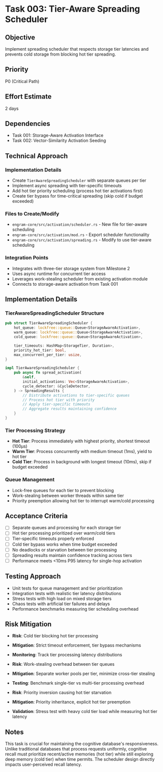 # Task 003: Tier-Aware Spreading Scheduler

## Objective
Implement spreading scheduler that respects storage tier latencies and prevents cold storage from blocking hot tier spreading.

## Priority
P0 (Critical Path)

## Effort Estimate
2 days

## Dependencies
- Task 001: Storage-Aware Activation Interface
- Task 002: Vector-Similarity Activation Seeding

## Technical Approach

### Implementation Details
- Create `TierAwareSpreadingScheduler` with separate queues per tier
- Implement async spreading with tier-specific timeouts
- Add hot tier priority scheduling (process hot tier activations first)
- Create tier bypass for time-critical spreading (skip cold if budget exceeded)

### Files to Create/Modify
- `engram-core/src/activation/scheduler.rs` - New file for tier-aware scheduling
- `engram-core/src/activation/mod.rs` - Export scheduler functionality
- `engram-core/src/activation/spreading.rs` - Modify to use tier-aware scheduling

### Integration Points
- Integrates with three-tier storage system from Milestone 2
- Uses async runtime for concurrent tier access
- Leverages work-stealing scheduler from existing activation module
- Connects to storage-aware activation from Task 001

## Implementation Details

### TierAwareSpreadingScheduler Structure
```rust
pub struct TierAwareSpreadingScheduler {
    hot_queue: lockfree::queue::Queue<StorageAwareActivation>,
    warm_queue: lockfree::queue::Queue<StorageAwareActivation>,
    cold_queue: lockfree::queue::Queue<StorageAwareActivation>,

    tier_timeouts: HashMap<StorageTier, Duration>,
    priority_hot_tier: bool,
    max_concurrent_per_tier: usize,
}

impl TierAwareSpreadingScheduler {
    pub async fn spread_activation(
        &self,
        initial_activations: Vec<StorageAwareActivation>,
        cycle_detector: &CycleDetector,
    ) -> SpreadingResults {
        // Distribute activations to tier-specific queues
        // Process hot tier with priority
        // Apply tier-specific timeouts
        // Aggregate results maintaining confidence
    }
}
```

### Tier Processing Strategy
- **Hot Tier**: Process immediately with highest priority, shortest timeout (100μs)
- **Warm Tier**: Process concurrently with medium timeout (1ms), yield to hot tier
- **Cold Tier**: Process in background with longest timeout (10ms), skip if budget exceeded

### Queue Management
- Lock-free queues for each tier to prevent blocking
- Work-stealing between worker threads within same tier
- Priority preemption allowing hot tier to interrupt warm/cold processing

## Acceptance Criteria
- [ ] Separate queues and processing for each storage tier
- [ ] Hot tier processing prioritized over warm/cold tiers
- [ ] Tier-specific timeouts properly enforced
- [ ] Cold tier bypass works when time budget exceeded
- [ ] No deadlocks or starvation between tier processing
- [ ] Spreading results maintain confidence tracking across tiers
- [ ] Performance meets <10ms P95 latency for single-hop activation

## Testing Approach
- Unit tests for queue management and tier prioritization
- Integration tests with realistic tier latency distributions
- Stress tests with high load on mixed storage tiers
- Chaos tests with artificial tier failures and delays
- Performance benchmarks measuring tier scheduling overhead

## Risk Mitigation
- **Risk**: Cold tier blocking hot tier processing
- **Mitigation**: Strict timeout enforcement, tier bypass mechanisms
- **Monitoring**: Track tier processing latency distributions

- **Risk**: Work-stealing overhead between tier queues
- **Mitigation**: Separate worker pools per tier, minimize cross-tier stealing
- **Testing**: Benchmark single-tier vs multi-tier processing overhead

- **Risk**: Priority inversion causing hot tier starvation
- **Mitigation**: Priority inheritance, explicit hot tier preemption
- **Validation**: Stress test with heavy cold tier load while measuring hot tier latency

## Notes
This task is crucial for maintaining the cognitive database's responsiveness. Unlike traditional databases that process requests uniformly, cognitive recall must prioritize recent/active memories (hot tier) while still exploring deep memory (cold tier) when time permits. The scheduler design directly impacts user-perceived recall latency.